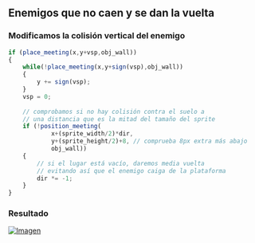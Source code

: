 ## Enemigos que no caen y se dan la vuelta

### Modificamos la colisión vertical del enemigo
```javascript
if (place_meeting(x,y+vsp,obj_wall))
{
    while(!place_meeting(x,y+sign(vsp),obj_wall))
    {
        y += sign(vsp);
    }
    vsp = 0;
    
    // comprobamos si no hay colisión contra el suelo a  
    // una distancia que es la mitad del tamaño del sprite
    if (!position_meeting(
            x+(sprite_width/2)*dir,
            y+(sprite_height/2)+8, // comprueba 8px extra más abajo 
            obj_wall))
    {
        // si el lugar está vacío, daremos media vuelta 
        // evitando así que el enemigo caiga de la plataforma
        dir *= -1;
    }
}
```

### Resultado
[![Imagen](https://github.com/hcosta/referencia-gml/raw/master/aprendizaje/plataformas/03_enemigos_que_no_caen.gmx/captura.jpg)](https://github.com/hcosta/referencia-gml/raw/master/aprendizaje/plataformas/03_enemigos_que_no_caen.gmx/captura.jpg)